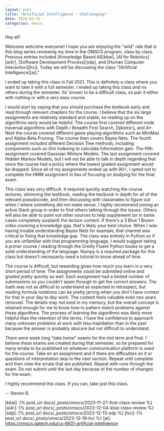```yaml
---
layout: post
title: "Artificial Intelligence - Challenging!"
date: 2024-01-31
categories: omscs
---
```


Hey all!

Welcome welcome everyone! I hope you are enjoying the "wild" ride that is this blog series reviewing my time in the OMSCS program, class by class. Previous entries included [Knowledge Based AI][kbai], [AI for Robotics][ai4r], [Software Development Process][sdp], and [Human Computer Interaction][hci]. Today we will be discussing the class "[Artificial Intelligence][ai]."

I ended up taking this class in Fall 2021. This is definitely a class where you want to take it with a full semester. I ended up taking this class and no others during the semester. Its' known to be a difficult class, so pair it either with nothing or with a very easy course.

I would start by saying that you should purchase the textbook early and read through relevant chapters for the course. I believe that the six large assignments are relatively standard and stable, so reading up on the algorithms early would be helpful. The course first covered different node traversal algorithms with Depth / Breadth First Search, Djikstra's, and A*. Next the course covered different game playing algorithms such as MiniMax and Alpha-Beta Pruning. The course then covers Bayes Nets. The fourth assignment included different Decision Tree methods, including components such as Gini Indexing to calculate Information gain. The fifth assignment covered Gaussian Mixture Models. The last assignment covered Hidden Markov Models, but I will not be able to talk in depth regarding that since the course had a policy where the lowest graded assignment would be dropped. Since all of my assignments ended up with 90+, I opted not to complete the HMM assignment in lieu of focusing on studying for the final exam.

This class was very difficult. It required quickly watching the course lectures, skimming the textbook, reading the textbook in depth for all of the relevant pseudocode, and then discussing with classmates to figure out when / where something did not make sense. I highly recommend joining an active Slack group in order to find others talking through the issues. Others will also be able to point out other sources to help supplement (or in some cases completely surplant) the lecture content. If there's a 3 Blue 1 Brown video covering a knowledge gap, that's likely your best choice. When I was having trouble understanding Bayes Nets for example, that channel was critical to fixing that knowledge gap. The class was entirely in Python so if you are unfamiliar with that programming language, I would suggest taking a primer course / reading through the Oreilly Fluent Python books to get a solid understanding of the language. Numpy is a required package for this class but doesn't necessarily need a tutorial to know ahead of time.

The course is difficult, but rewarding given how much you learn in a very short period of time. The assignments could be submitted online and graded pretty quickly as well. Each assignment had a limited number of submissions so you couldn't spam through to get the correct answers. The math was not as difficult to understand as expected in retrospect, but reading formula notations can be pretty jarring when you don't have context for that in your day to day work. The content feels valuable even two years removed. The details may not exist in my memory, but the overall concept is retained enough for me to know how to pattern match problems against these algorithms. The process of learning the algorithms was likely more helpful than the retention of the terms. I have the confidence to approach many unknown problems at work with less trepidation than in the past because the answer is probably obscure but not difficult to understand.

There were week long "take home" exams for the mid term and final. I believe these exams are created during that semester, so be prepared for many errata to be published on whatever communication platform is used for the course. Take on an assignment and if there are difficulties on it or questions of interpretation skip to the next section. Repeat until complete and then view the errata that are published. Repeat with runs through the exam. Do not submit until the last day because of the number of changes for the exam.

I highly recommend this class. If you can, take just this class.

-- Steven B.

[omscs-info]: https://omscs.gatech.edu/program-information
[kbai]: {% post_url docs/_posts/omscs/2023-11-27-first-class-review %}
[ai4r]: {% post_url docs/_posts/omscs/2023-12-04-kbai-class-review %}
[sdp]: {% post_url docs/_posts/omscs/2023-12-13-sdp %}
[hci]: {% post_url docs/_posts/omscs/2023-12-19-hci %}
[ai]: https://omscs.gatech.edu/cs-6601-artificial-intelligence